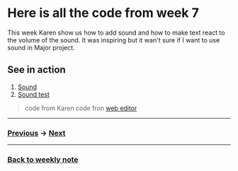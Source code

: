 # Here is all the code from week 7
This week Karen show us how to add sound and how to make text react to the volume of the sound. It was inspiring but it wan't sure if I want to use sound in Major project.

## See in action
1. [Sound](https://napasornc.github.io/c0dew0rd/processing/week07/sound/)
2. [Sound test](https://napasornc.github.io/c0dew0rd/processing/week07/soundtest/)

> code from Karen
> code fron [web editor](https://p5js.org/reference/#/libraries/p5.sound)


---------------------------------------------------
### [Previous](https://github.com/napasornc/c0dew0rd/tree/master/processing/week%2006.2) -> [Next](https://github.com/napasornc/c0dew0rd/tree/master/processing/week%2008)  

--------------------------------------------------
### [Back to weekly note](https://napasornc.github.io/c0dew0rd/)

